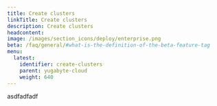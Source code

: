 ```yaml
---
title: Create clusters
linkTitle: Create clusters
description: Create clusters
headcontent:
image: /images/section_icons/deploy/enterprise.png
beta: /faq/general/#what-is-the-definition-of-the-beta-feature-tag
menu:
  latest:
    identifier: create-clusters
    parent: yugabyte-cloud
    weight: 640
---
```


asdfadfadf